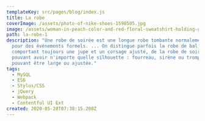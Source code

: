 ```yaml
---
templateKey: src/pages/blog/index.js
title: La robe
coverImage: /assets/photo-of-nike-shoes-1598505.jpg
image: /assets/woman-in-peach-color-and-red-floral-sweatshirt-holding-gray-794062.jpg
path: la-robe-1
description: "Une robe de soirée est une longue robe tombante normalement portée
  pour des événements formels. ... On distingue parfois la robe de bal,
  comportant toujours une jupe et un corsage ajusté, de la robe de soirée,
  pouvant avoir n'importe quelle silhouette : fourreau, sirène ou trompette, et
  pouvant être large ou ajustée."
tags:
  - MySQL
  - ES6
  - Stylus/CSS
  - jQuery
  - Webpack
  - Contentful UI Ext
created: 2020-05-28T07:38:15.208Z
---
```

